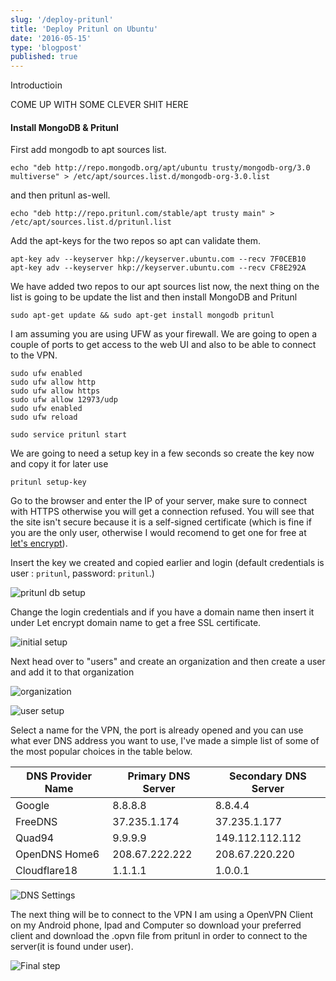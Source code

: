 ```yaml
---
slug: '/deploy-pritunl'
title: 'Deploy Pritunl on Ubuntu'
date: '2016-05-15'
type: 'blogpost'
published: true
---
```


Introductioin

COME UP WITH SOME CLEVER SHIT HERE

#### Install MongoDB & Pritunl

First add mongodb to apt sources list.

```
echo "deb http://repo.mongodb.org/apt/ubuntu trusty/mongodb-org/3.0 multiverse" > /etc/apt/sources.list.d/mongodb-org-3.0.list
```

and then pritunl as-well.

```
echo "deb http://repo.pritunl.com/stable/apt trusty main" > /etc/apt/sources.list.d/pritunl.list
```

Add the apt-keys for the two repos so apt can validate them.

```
apt-key adv --keyserver hkp://keyserver.ubuntu.com --recv 7F0CEB10
apt-key adv --keyserver hkp://keyserver.ubuntu.com --recv CF8E292A
```

We have added two repos to our apt sources list now, the next thing on the list is going to be update the list and then install MongoDB and Pritunl

```
sudo apt-get update && sudo apt-get install mongodb pritunl
```

I am assuming you are using UFW as your firewall. We are going to open a couple of ports to get access to the web UI and also to be able to connect to the VPN.

```
sudo ufw enabled
sudo ufw allow http
sudo ufw allow https
sudo ufw allow 12973/udp
sudo ufw enabled
sudo ufw reload
```

```
sudo service pritunl start
```

We are going to need a setup key in a few seconds so create the key now and copy it for later use

```
pritunl setup-key
```

Go to the browser and enter the IP of your server, make sure to connect with HTTPS otherwise you will get a connection refused.
You will see that the site isn't secure because it is a self-signed certificate (which is fine if you are the only user, otherwise I would recomend to get one for free at [let's encrypt](https://letsencrypt.org)).

Insert the key we created and copied earlier and login (default credentials is user : `pritunl`, password: `pritunl`.)

![pritunl db setup](../../images/pritnl/pritunl1.png 'pritunl db setup')

Change the login credentials and if you have a domain name then insert it under Let encrypt domain name to get a free SSL certificate.

![initial setup](../../images/pritnl/pritunl2.png 'Initial setup')

Next head over to "users" and create an organization and then create a user and add it to that organization

![organization](../../images/pritnl/pritunl3.png 'opt title')

![user setup](../../images/pritnl/pritunl4.png 'user setup')

Select a name for the VPN, the port is already opened and you can use what ever DNS address you want to use, I've made a simple list of some of the most popular choices in the table below.

| DNS Provider Name | Primary DNS Server | Secondary DNS Server |
| ----------------- | ------------------ | -------------------- |
| Google            | 8.8.8.8            | 8.8.4.4              |
| FreeDNS           | 37.235.1.174       | 37.235.1.177         |
| Quad94            | 9.9.9.9            | 149.112.112.112      |
| OpenDNS Home6     | 208.67.222.222     | 208.67.220.220       |
| Cloudflare18      | 1.1.1.1            | 1.0.0.1              |

![DNS Settings](../../images/pritnl/pritunl5.png 'DNS Settings')

The next thing will be to connect to the VPN I am using a OpenVPN Client on my Android phone, Ipad and Computer so download your preferred client and download the .opvn file from pritunl in order to connect to the server(it is found under user).

![Final step](../../images/pritnl/pritunl6.png 'Final step')
